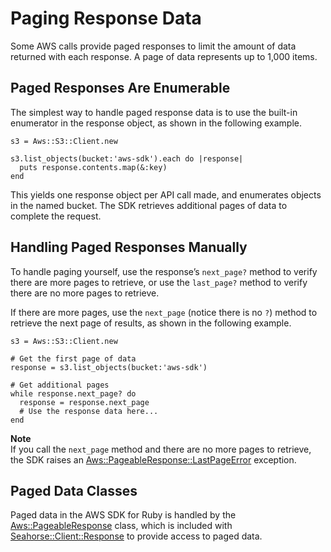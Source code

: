 # Paging Response Data<a name="paging-responses"></a>

Some AWS calls provide paged responses to limit the amount of data returned with each response\. A page of data represents up to 1,000 items\.

## Paged Responses Are Enumerable<a name="aws-ruby-sdk-paged-response-enumerable"></a>

The simplest way to handle paged response data is to use the built\-in enumerator in the response object, as shown in the following example\.

```
s3 = Aws::S3::Client.new

s3.list_objects(bucket:'aws-sdk').each do |response|
  puts response.contents.map(&:key)
end
```

This yields one response object per API call made, and enumerates objects in the named bucket\. The SDK retrieves additional pages of data to complete the request\.

## Handling Paged Responses Manually<a name="aws-ruby-sdk-handling-paged-response-handling"></a>

To handle paging yourself, use the response’s `next_page?` method to verify there are more pages to retrieve, or use the `last_page?` method to verify there are no more pages to retrieve\.

If there are more pages, use the `next_page` \(notice there is no `?`\) method to retrieve the next page of results, as shown in the following example\.

```
s3 = Aws::S3::Client.new

# Get the first page of data
response = s3.list_objects(bucket:'aws-sdk')

# Get additional pages
while response.next_page? do
  response = response.next_page
  # Use the response data here...
end
```

**Note**  
If you call the `next_page` method and there are no more pages to retrieve, the SDK raises an [Aws::PageableResponse::LastPageError](https://docs.aws.amazon.com/sdk-for-ruby/v3/api/Aws/PageableResponse/LastPageError.html) exception\.

## Paged Data Classes<a name="aws-ruby-sdk-paged-data-classes"></a>

Paged data in the AWS SDK for Ruby is handled by the [Aws::PageableResponse](https://docs.aws.amazon.com/sdk-for-ruby/v3/api/Aws/PageableResponse.html) class, which is included with [Seahorse::Client::Response](https://docs.aws.amazon.com/sdk-for-ruby/v3/api/Seahorse/Client/Response.html) to provide access to paged data\.